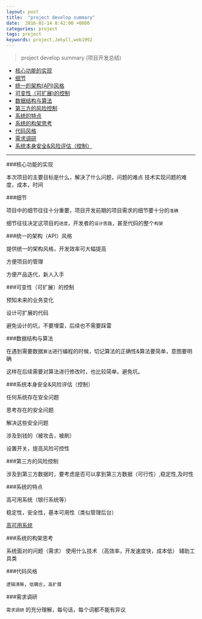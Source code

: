 ```yaml
---
layout: post
title:  "project develop summary"
date:  2016-01-14 8:42:00 +0800
categories: project
tags: project
keywords: project,Jekyll,web1992
---
```



> project develop summary (项目开发总结)
> 

- [核心功能的实现](#v1)
- [细节](#v2)
- [统一的架构(API)风格](#v3)
- [可变性（可扩展)的控制](#v4)
- [数据结构与算法](#v5)
- [第三方的风险控制](#v6)
- [系统的特点](#v7)
- [系统的构架思考](#v8)
- [代码风格](#v9)
- [需求调研](#v10)
- [系统本身安全&风险评估（控制）](#v11)

<!--more-->

-------------



###核心功能的实现 <a name="v1">&nbsp;</a>


本次项目的主要目标是什么，解决了什么问题，问题的难点
技术实现问题的难度，成本，时间

###细节 <a name="v2">&nbsp;</a>

项目中的细节往往十分重要，项目开发前期的项目需求的细节要十分的`准确`

细节往往决定这项目的`进度`，开发者的`设计思路`，甚至代码的整个`构架`

###统一的架构（API）风格 <a name="v3"></a>

提供统一的架构风格，开发效率可大幅提高

方便项目的管理

方便产品迭代，新人入手

###可变性（可扩展）的控制 <a name="v4"></a>

预知未来的业务变化

设计可扩展的代码

避免设计的坑，不要埋雷，后续也不需要踩雷

###数据结构与算法 <a name="v5"></a>

在遇到需要数据`算法`进行编程的时候，切记算法的正确性&算法要简单，意图要明确

这样在后续需要对算法进行修改时，也比较简单。避免坑。

###系统本身安全&风险评估（控制）<a name="v11"></a>

任何系统存在安全问题

思考存在的安全问题

解决这些安全问题

涉及到钱的（被攻击，被刷）

设置开关，提高风险可控性

###第三方的风险控制 <a name="v6"></a>

涉及到第三方数据时，要考虑是否可以拿到第三方数据（可行性）,稳定性,及时性

###系统的特点<a name="v7"></a>

高可用系统（银行系统等）

稳定性，安全性，基本可用性（类似管理后台）

[高可用系统](#hi)

###系统的构架思考<a name="v8"></a>

系统面对的问题（需求）
使用什么技术 （高效率，开发速度快，成本低）
辅助工具类

###代码风格<a name="v9" id="v10"></a>

`逻辑清晰`，`低耦合`，`高扩展`

###需求调研<a name="v10" id="v10"></a>

`需求调研` 的充分理解，每句话，每个词都不能有异议


[#v1]:v1
[#v2]:v2
[#v3]:v3
[#v4]:v4
[#v5]:v5
[#v6]:v6
[#v7]:v7
[#v8]:v8
[#v9]:v9
[#v10]:v10
[#v11]:v11
[#hi]:http://coolshell.cn/articles/17459.html#more-17459



